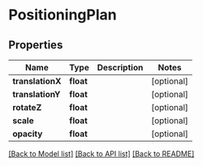 # PositioningPlan

## Properties
Name | Type | Description | Notes
------------ | ------------- | ------------- | -------------
**translationX** | **float** |  | [optional] 
**translationY** | **float** |  | [optional] 
**rotateZ** | **float** |  | [optional] 
**scale** | **float** |  | [optional] 
**opacity** | **float** |  | [optional] 

[[Back to Model list]](../README.md#documentation-for-models) [[Back to API list]](../README.md#documentation-for-api-endpoints) [[Back to README]](../README.md)


